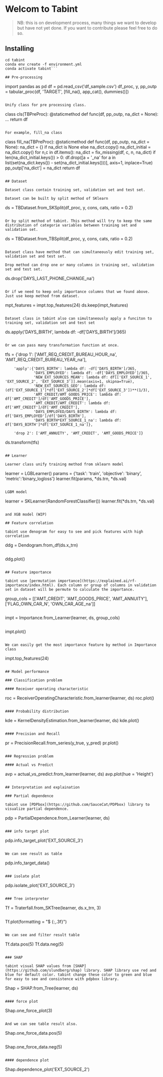 # Welcom to Tabint
> NB: this is on development process, many things we want to develop but have not yet done. If you want to contribute please feel free to do so.


## Installing

```git clone https://github.com/KienVu2368/tabint
cd tabint
conda env create -f environment.yml
conda activate tabint```

## Pre-processing

```
import pandas as pd
df = pd.read_csv('df_sample.csv')
df_proc, y, pp_outp = tabular_proc(df, 'TARGET', [fill_na(), app_cat(), dummies()])
```

Unify class for pre processing class.

```
class cls(TBPreProc):
    @staticmethod
    def func(df, pp_outp, na_dict = None):
        ...
        return df
```

For example, fill_na class

```
class fill_na(TBPreProc):
    @staticmethod
    def func(df, pp_outp, na_dict = None):
        na_dict = {} if na_dict is None else na_dict.copy()
        na_dict_initial = na_dict.copy()
        for n,c in df.items(): na_dict = fix_missing(df, c, n, na_dict)
        if len(na_dict_initial.keys()) > 0:
            df.drop([a + '_na' for a in list(set(na_dict.keys()) - set(na_dict_initial.keys()))], axis=1, inplace=True)
        pp_outp['na_dict'] = na_dict
        return df
```

## Dataset

Dataset class contain training set, validation set and test set.

Dataset can be built by split method of SKlearn

```
ds = TBDataset.from_SKSplit(df_proc, y, cons, cats, ratio = 0.2)
```

Or by split method of tabint. This method will try to keep the same distribution of categorie variables between training set and validation set.

```
ds = TBDataset.from_TBSplit(df_proc, y, cons, cats, ratio = 0.2)
```

Dataset class have method that can simultaneously edit training set, validation set and test set.

Drop method can drop one or many columns in training set, validation set and test set.

```
ds.drop('DAYS_LAST_PHONE_CHANGE_na')
```

Or if we need to keep only importance columns that we found above. Just use keep method from dataset.

```
mpt_features = impt.top_features(24)
ds.keep(impt_features)
```

Dataset class in tabint also can simultaneously apply a funciton to training set, validation set and test set

```
ds.apply('DAYS_BIRTH', lambda df: -df['DAYS_BIRTH']/365)
```

Or we can pass many transformation function at once.

```
tfs =  {'drop 1': ['AMT_REQ_CREDIT_BUREAU_HOUR_na', 'AMT_REQ_CREDIT_BUREAU_YEAR_na'],
    
        'apply':{'DAYS_BIRTH': lambda df: -df['DAYS_BIRTH']/365,
                 'DAYS_EMPLOYED': lambda df: -df['DAYS_EMPLOYED']/365,
                 'NEW_EXT_SOURCES_MEAN': lambda df: df[['EXT_SOURCE_1', 'EXT_SOURCE_2', 'EXT_SOURCE_3']].mean(axis=1, skipna=True),
                 'NEW_EXT_SOURCES_GEO': lambda df: (df['EXT_SOURCE_1']*df['EXT_SOURCE_2']*df['EXT_SOURCE_3'])**(1/3),
                 'AMT_CREDIT/AMT_GOODS_PRICE': lambda df: df['AMT_CREDIT']/df['AMT_GOODS_PRICE'],
                 'AMT_CREDIT/AMT_CREDIT': lambda df: df['AMT_CREDIT']/df['AMT_CREDIT'],
                 'DAYS_EMPLOYED/DAYS_BIRTH': lambda df: df['DAYS_EMPLOYED']/df['DAYS_BIRTH'],
                 'DAYS_BIRTH*EXT_SOURCE_1_na': lambda df: df['DAYS_BIRTH']*df['EXT_SOURCE_1_na']},
    
        'drop 2': ['AMT_ANNUITY', 'AMT_CREDIT', 'AMT_GOODS_PRICE']}

ds.transform(tfs)
```

## Learner

Learner class unify training method from sklearn model

```
learner = LGBLearner()
params = {'task': 'train', 'objective': 'binary', 'metric':'binary_logloss'}
learner.fit(params, *ds.trn, *ds.val)
```

LGBM model

```
learner = SKLearner(RandomForestClassifier())
learner.fit(*ds.trn, *ds.val)
```

and XGB model (WIP)

## Feature correlation

tabint use đenogram for easy to see and pick features with high correlation

```
ddg = Dendogram.from_df(ds.x_trn)
```

```
ddg.plot()
```

## Feature importance

tabint use [permutation importance](https://explained.ai/rf-importance/index.html). Each column or group of columns in validation set in dataset will be permute to calculate the importance.

```
group_cols = [['AMT_CREDIT', 'AMT_GOODS_PRICE', 'AMT_ANNUITY'], ['FLAG_OWN_CAR_N', 'OWN_CAR_AGE_na']]
```

```
impt = Importance.from_Learner(learner, ds, group_cols)
```

```
impt.plot()
```

We can easily get the most importance feature by method in Importance class

```
impt.top_features(24)
```

## Model performance

### Classification problem

#### Receiver operating characteristic

```
roc = ReceiverOperatingCharacteristic.from_learner(learner, ds)
roc.plot()
```

#### Probability distribution

```
kde = KernelDensityEstimation.from_learner(learner, ds)
kde.plot()
```

#### Precision and Recall

```
pr = PrecisionRecall.from_series(y_true, y_pred)
pr.plot()
```

### Regression problem

#### Actual vs Predict

```
avp = actual_vs_predict.from_learner(learner, ds)
avp.plot(hue = 'Height')
```

## Interpretation and explaination

### Partial dependence

tabint use [PDPbox](https://github.com/SauceCat/PDPbox) library to visualize partial dependence.

```
pdp = PartialDependence.from_Learner(learner, ds)
```

### info target plot

```
pdp.info_target_plot('EXT_SOURCE_3')
```

We can see result as table

```
pdp.info_target_data()
```

### isolate plot

```
pdp.isolate_plot('EXT_SOURCE_3')
```

### Tree interpreter

```
Tf = Traterfall.from_SKTree(learner, ds.x_trn, 3)
```

```
Tf.plot(formatting = "$ {:,.3f}")
```

We can see and filter result table

```
Tf.data.pos(5)
Tf.data.neg(5)
```

### SHAP

tabint visual SHAP values from [SHAP](https://github.com/slundberg/shap) library. SHAP library use red and blue for default color. tabint change these color to green and blue for easy to see and consistence with pdpbox library.

```
Shap = SHAP.from_Tree(learner, ds)
```

#### force plot

```
Shap.one_force_plot(3)
```

And we can see table result also.

```
Shap.one_force_data.pos(5)
```

```
Shap.one_force_data.neg(5)
```

#### dependence plot

```
Shap.dependence_plot('EXT_SOURCE_2')
```
